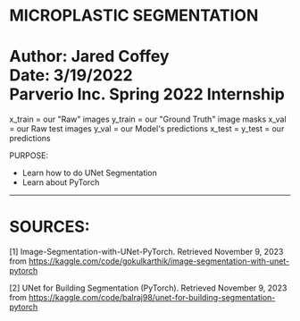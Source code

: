 # MICROPLASTIC SEGMENTATION

<h1>
Author: Jared Coffey<br>    
Date: 3/19/2022<br>
Parverio Inc. Spring 2022 Internship
</h1>




x_train = our "Raw" images
y_train = our "Ground Truth" image masks
x_val = our Raw test images
y_val = our Model's predictions
x_test = 
y_test = our predictions



PURPOSE: 
- Learn how to do UNet Segmentation
- Learn about PyTorch



---
<h1>SOURCES:</h1>

[1] Image-Segmentation-with-UNet-PyTorch. Retrieved November 9, 2023 from https://kaggle.com/code/gokulkarthik/image-segmentation-with-unet-pytorch

[2] UNet for Building Segmentation (PyTorch). Retrieved November 9, 2023 from https://kaggle.com/code/balraj98/unet-for-building-segmentation-pytorch


